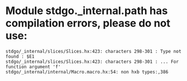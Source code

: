 # Module stdgo._internal.path has compilation errors, please do not use:
```
stdgo/_internal/slices/Slices.hx:423: characters 298-301 : Type not found : $E1
stdgo/_internal/slices/Slices.hx:423: characters 298-301 : ... For function argument 'f'
stdgo/_internal/internal/Macro.macro.hx:54: non hxb types:,386

```

